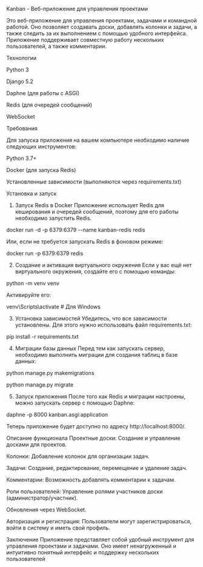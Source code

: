 Kanban - Веб-приложение для управления проектами

Это веб-приложение для управления проектами, задачами и командной работой. Оно позволяет создавать доски, добавлять колонки и задачи, а также следить за их выполнением с помощью удобного интерфейса. Приложение поддерживает совместную работу нескольких пользователей, а также комментарии.

Технологии

Python 3

Django 5.2

Daphne (для работы с ASGI)

Redis (для очередей сообщений)

WebSocket 

Требования

Для запуска приложения на вашем компьютере необходимо наличие следующих инструментов:

Python 3.7+

Docker (для запуска Redis)

Установленные зависимости (выполняются через requirements.txt)

Установка и запуск

1. Запуск Redis в Docker
Приложение использует Redis для кеширования и очередей сообщений, поэтому для его работы необходимо запустить Redis.

docker run -d -p 6379:6379 --name kanban-redis redis

Или, если не требуется запускать Redis в фоновом режиме:

docker run -p 6379:6379 redis

2. Создание и активация виртуального окружения
Если у вас ещё нет виртуального окружения, создайте его с помощью команды:

python -m venv venv

Активируйте его:

venv\Scripts\activate   # Для Windows

3. Установка зависимостей
Убедитесь, что все зависимости установлены. Для этого нужно использовать файл requirements.txt:

pip install -r requirements.txt

4. Миграции базы данных
Перед тем как запускать сервер, необходимо выполнить миграции для создания таблиц в базе данных:

python manage.py makemigrations

python manage.py migrate

5. Запуск приложения
После того как Redis и миграции настроены, можно запускать сервер с помощью Daphne:

daphne -p 8000 kanban.asgi:application

Теперь приложение будет доступно по адресу http://localhost:8000/.

Описание функционала
Проектные доски: Создание и управление досками для проектов.

Колонки: Добавление колонок для организации задач.

Задачи: Создание, редактирование, перемещение и удаление задач.

Комментарии: Возможность добавлять комментарии к задачам.

Роли пользователей: Управление ролями участников доски (администратор/участник).

Обновления через WebSocket.

Авторизация и регистрация: Пользователи могут зарегистрироваться, войти в систему и иметь свой профиль.

Заключение
Приложение представляет собой удобный инструмент для управления проектами и задачами. Оно имеет ненагруженный и интуитивно понятный интерфейс и поддержку нескольких пользователей
